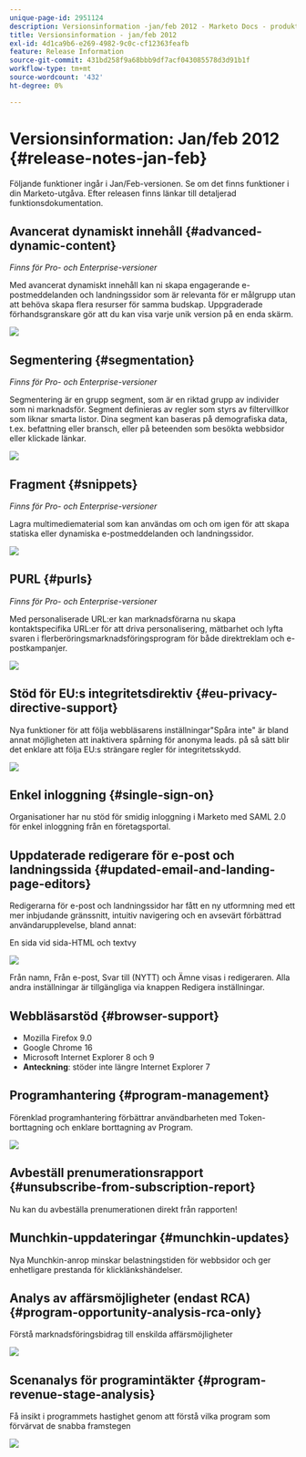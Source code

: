 ```yaml
---
unique-page-id: 2951124
description: Versionsinformation -jan/feb 2012 - Marketo Docs - produktdokumentation
title: Versionsinformation - jan/feb 2012
exl-id: 4d1ca9b6-e269-4982-9c0c-cf12363feafb
feature: Release Information
source-git-commit: 431bd258f9a68bbb9df7acf043085578d3d91b1f
workflow-type: tm+mt
source-wordcount: '432'
ht-degree: 0%

---
```


# Versionsinformation: Jan/feb 2012 {#release-notes-jan-feb}

Följande funktioner ingår i Jan/Feb-versionen. Se om det finns funktioner i din Marketo-utgåva. Efter releasen finns länkar till detaljerad funktionsdokumentation.

## Avancerat dynamiskt innehåll {#advanced-dynamic-content}

_Finns för Pro- och Enterprise-versioner_

Med avancerat dynamiskt innehåll kan ni skapa engagerande e-postmeddelanden och landningssidor som är relevanta för er målgrupp utan att behöva skapa flera resurser för samma budskap. Uppgraderade förhandsgranskare gör att du kan visa varje unik version på en enda skärm.

![](assets/image2014-9-23-9-3a50-3a27.png)

## Segmentering  {#segmentation}

_Finns för Pro- och Enterprise-versioner_

Segmentering är en grupp segment, som är en riktad grupp av individer som ni marknadsför. Segment definieras av regler som styrs av filtervillkor som liknar smarta listor. Dina segment kan baseras på demografiska data, t.ex. befattning eller bransch, eller på beteenden som besökta webbsidor eller klickade länkar.

![](assets/image2014-9-23-9-3a50-3a42.png)

## Fragment {#snippets}

_Finns för Pro- och Enterprise-versioner_

Lagra multimediematerial som kan användas om och om igen för att skapa statiska eller dynamiska e-postmeddelanden och landningssidor.

![](assets/image2014-9-23-9-3a50-3a58.png)

## PURL {#purls}

_Finns för Pro- och Enterprise-versioner_

Med personaliserade URL:er kan marknadsförarna nu skapa kontaktspecifika URL:er för att driva personalisering, mätbarhet och lyfta svaren i flerberöringsmarknadsföringsprogram för både direktreklam och e-postkampanjer.

![](assets/image2014-9-23-9-3a51-3a11.png)

## Stöd för EU:s integritetsdirektiv {#eu-privacy-directive-support}

Nya funktioner för att följa webbläsarens inställningar&quot;Spåra inte&quot; är bland annat möjligheten att inaktivera spårning för anonyma leads. på så sätt blir det enklare att följa EU:s strängare regler för integritetsskydd.

![](assets/image2014-9-23-9-3a51-3a32.png)

## Enkel inloggning {#single-sign-on}

Organisationer har nu stöd för smidig inloggning i Marketo med SAML 2.0 för enkel inloggning från en företagsportal.

## Uppdaterade redigerare för e-post och landningssida {#updated-email-and-landing-page-editors}

Redigerarna för e-post och landningssidor har fått en ny utformning med ett mer inbjudande gränssnitt, intuitiv navigering och en avsevärt förbättrad användarupplevelse, bland annat:

En sida vid sida-HTML och textvy

![](assets/image2014-9-23-9-3a51-3a54.png)

Från namn, Från e-post, Svar till (NYTT) och Ämne visas i redigeraren. Alla andra inställningar är tillgängliga via knappen Redigera inställningar.

## Webbläsarstöd {#browser-support}

* Mozilla Firefox 9.0
* Google Chrome 16
* Microsoft Internet Explorer 8 och 9
* **Anteckning**: stöder inte längre Internet Explorer 7

## Programhantering {#program-management}

Förenklad programhantering förbättrar användbarheten med Token-borttagning och enklare borttagning av Program.

![](assets/image2014-9-23-9-3a52-3a11.png)

## Avbeställ prenumerationsrapport {#unsubscribe-from-subscription-report}

Nu kan du avbeställa prenumerationen direkt från rapporten!

## Munchkin-uppdateringar {#munchkin-updates}

Nya Munchkin-anrop minskar belastningstiden för webbsidor och ger enhetligare prestanda för klicklänkshändelser.

## Analys av affärsmöjligheter (endast RCA) {#program-opportunity-analysis-rca-only}

Förstå marknadsföringsbidrag till enskilda affärsmöjligheter

![](assets/image2014-9-23-9-3a52-3a30.png)

## Scenanalys för programintäkter {#program-revenue-stage-analysis}

Få insikt i programmets hastighet genom att förstå vilka program som förvärvat de snabba framstegen

![](assets/image2014-9-23-9-3a52-3a47.png)
